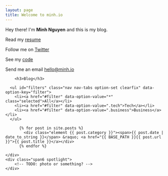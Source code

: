 ```yaml
---
layout: page
title: Welcome to minh.io
---
```


  <div class="row-fluid">
    <div class="span6">
            <p>Hey there! I'm <b>Minh Nguyen</b> and this is my blog.</p>
            <p>Read my <a href="https://www.linkedin.com/in/minhnguyen9" target="_blank">resume</a></p>
            <p>Follow me on <a href="https://twitter.com/MinhOnGrails" target="_blank">Twitter</a></p>
            <p>See my <a href="https://github.com/minhongrails" target="_blank">code</a></p>
            <p>Send me an email <a href="mailto:hello@minh.io" target="_blank">hello@minh.io</a></p>


        <h3>Blog</h3>

  <section id="options" class="clearfix">
    
      <ul id="filters" class="nav nav-tabs option-set clearfix" data-option-key="filter">
        <li><a href="#filter" data-option-value="*" class="selected">All</a></li>
        <li><a href="#filter" data-option-value=".tech">Tech</a></li>
        <li><a href="#filter" data-option-value=".business">Business</a></li>
      </ul>

  </section> <!-- #options -->

  <section id="content">
  
  <div id="container" class="clearfix">

          {% for post in site.posts %}
            <div class="element {{ post.category }}"><span>{{ post.date | date_to_string }}</span> &raquo; <a href="{{ BASE_PATH }}{{ post.url }}">{{ post.title }}</a></div>
          {% endfor %}

  </div> <!-- #container -->
    
  </section> <!-- #content -->
  
    </div>
    <div class="span6 spotlight">
        <!-- TODO: photo or something? -->
    </div>
  </div>



